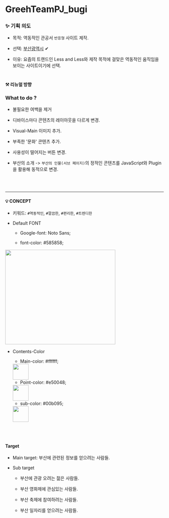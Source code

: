 # GreehTeamPJ_bugi

### ✨ 기획 의도

- 목적: 역동적인 관공서 `반응형` 사이트 제작.

- 선택: <a href="https://www.busan.go.kr/depart/index">부산광역시</a> ✔

- 이유: 요즘의 트랜드인 Less and Less와 제작 목적에 걸맞은 역동적인 움직임을 보이는 사이트이기에 선택.

#

#### ⚒ 리뉴얼 방향

### What to do ?

- 불필요한 여백을 제거
  
- 디바이스마다 콘텐츠의 레이아웃을 다르게 변경. 

- Visual-Main 이미지 추가.
  
- 부족한 '문화' 콘텐츠 추가.

- 사용성이 떨어지는 버튼 변경.

- 부산의 소개 -> `부산의 인물(서브 페이지)`의 정적인 콘텐츠를 JavaScript와 Plugin을 활용해 동적으로 변경.

<br />
<br />

---

#### 💡 CONCEPT

- 키워드: `#역동적인`, `#깔끔한`, `#편리한`, `#트렌디한`

- Default FONT
  
  - Google-font: Noto Sans;
  
  - font-color: #585858;

<img src="https://user-images.githubusercontent.com/109956834/210032337-c693e116-ec18-47b5-a778-1e8ffd453ec3.png" width="350px" height="300px" />


- Contents-Color
  
  - Main-color: #ffffff;

  <img src="https://user-images.githubusercontent.com/109956834/210032455-e3946130-ae18-4659-b129-d3f3404dd4de.png" width="50px" height="50px" />

  
  - Point-color: #e50048;

  <img src="https://user-images.githubusercontent.com/109956834/210036017-f603dcf7-afd2-48e4-8983-a30b7b4921d4.png" width="50px" height="50px" />
  
  
  - sub-color: #00b095;
  
  <img src="https://user-images.githubusercontent.com/109956834/210036328-17967106-4677-46dd-9622-01024b4457e2.png" width="50px" height="50px" />
  
  
 <br />
 <br />
 
 #### Target
 
 - Main target: 부산에 관련된 정보를 얻으려는 사람들.
 
 - Sub target
 
   - 부산에 관광 오려는 젊은 사람들.
   
   - 부산 영화제에  관심있는 사람들.
   
   - 부산 축제에 참여하려는 사람들.
   
   - 부산 일자리를 얻으려는 사람들.
   

